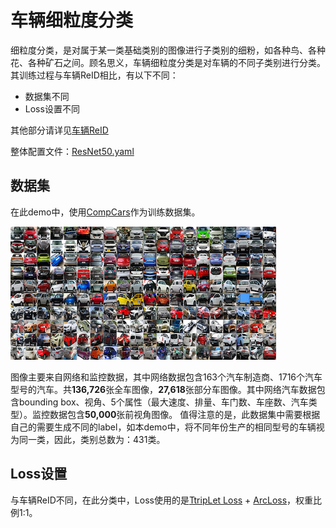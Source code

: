 # 车辆细粒度分类
细粒度分类，是对属于某一类基础类别的图像进行子类别的细粉，如各种鸟、各种花、各种矿石之间。顾名思义，车辆细粒度分类是对车辆的不同子类别进行分类。
其训练过程与车辆ReID相比，有以下不同：
- 数据集不同
- Loss设置不同

其他部分请详见[车辆ReID](./vehicle_reid.md)

整体配置文件：[ResNet50.yaml](../../../ppcls/configs/Vehicle/ResNet50.yaml)

## 数据集
在此demo中，使用[CompCars](http://mmlab.ie.cuhk.edu.hk/datasets/comp_cars/index.html)作为训练数据集。

<img src="../../images/recognotion/vehicle/CompCars.png"/>

图像主要来自网络和监控数据，其中网络数据包含163个汽车制造商、1716个汽车型号的汽车。共**136,726**张全车图像，**27,618**张部分车图像。其中网络汽车数据包含bounding box、视角、5个属性（最大速度、排量、车门数、车座数、汽车类型）。监控数据包含**50,000**张前视角图像。
值得注意的是，此数据集中需要根据自己的需要生成不同的label，如本demo中，将不同年份生产的相同型号的车辆视为同一类，因此，类别总数为：431类。
## Loss设置
与车辆ReID不同，在此分类中，Loss使用的是[TtripLet Loss](../../../ppcls/loss/triplet.py) + [ArcLoss](../../../ppcls/arch/gears/arcmargin.py)，权重比例1:1。

